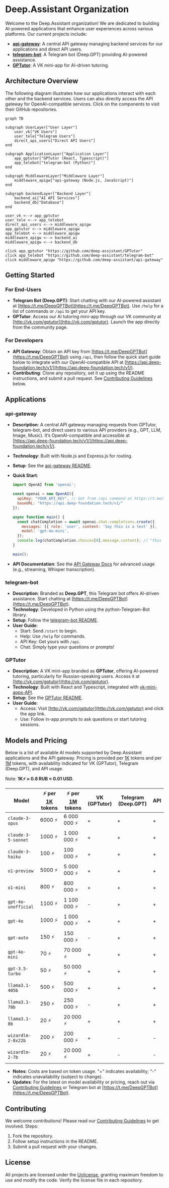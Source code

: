 # Deep.Assistant Organization

Welcome to the Deep.Assistant organization! We are dedicated to building AI-powered applications that enhance user experiences across various platforms. Our current projects include:

- **[api-gateway](https://github.com/deep-assistant/api-gateway)**: A central API gateway managing backend services for our applications and direct API users.
- **[telegram-bot](https://github.com/deep-assistant/telegram-bot)**: A Telegram bot (Deep.GPT) providing AI-powered assistance.
- **[GPTutor](https://github.com/deep-assistant/GPTutor)**: A VK mini-app for AI-driven tutoring.

## Architecture Overview

The following diagram illustrates how our applications interact with each other and the backend services. Users can also directly access the API gateway for OpenAI-compatible services. Click on the components to visit their GitHub repositories.

```mermaid
graph TB

subgraph UserLayer["User Layer"]
    user_vk["VK Users"]
    user_tele["Telegram Users"]
    direct_api_users["Direct API Users"]
end

subgraph ApplicationLayer["Application Layer"]
    app_gptutor["GPTutor (React, Typescript)"]
    app_telebot["telegram-bot (Python)"]
end

subgraph MiddlewareLayer["Middleware Layer"]
    middleware_apigw["api-gateway (Node.js, JavaScript)"]
end

subgraph backendLayer["Backend Layer"]
    backend_ai["AI API Services"]
    backend_db["Database"]
end

user_vk <--> app_gptutor
user_tele <--> app_telebot
direct_api_users <--> middleware_apigw
app_gptutor <--> middleware_apigw
app_telebot <--> middleware_apigw
middleware_apigw <--> backend_ai
middleware_apigw <--> backend_db

click app_gptutor "https://github.com/deep-assistant/GPTutor"
click app_telebot "https://github.com/deep-assistant/telegram-bot"
click middleware_apigw "https://github.com/deep-assistant/api-gateway"
```

## Getting Started

### For End-Users
- **Telegram Bot (Deep.GPT)**: Start chatting with our AI-powered assistant at [https://t.me/DeepGPTBot](https://t.me/DeepGPTBot). Use `/help` for a list of commands or `/api` to get your API key.
- **GPTutor**: Access our AI tutoring mini-app through our VK community at [http://vk.com/gptutor](http://vk.com/gptutor). Launch the app directly from the community page.

### For Developers
- **API Gateway**: Obtain an API key from [https://t.me/DeepGPTBot](https://t.me/DeepGPTBot) using `/api`, then follow the quick start guide below to integrate with our OpenAI-compatible API at [https://api.deep-foundation.tech/v1/](https://api.deep-foundation.tech/v1/).
- **Contributing**: Clone any repository, set it up using the README instructions, and submit a pull request. See [Contributing Guidelines](#contributing) below.

## Applications

### api-gateway
- **Description**: A central API gateway managing requests from GPTutor, telegram-bot, and direct users to various API providers (e.g., GPT, LLM, Image, Music). It’s OpenAI-compatible and accessible at [https://api.deep-foundation.tech/v1/](https://api.deep-foundation.tech/v1/).
- **Technology**: Built with Node.js and Express.js for routing.
- **Setup**: See the [api-gateway README](https://github.com/deep-assistant/api-gateway/blob/main/README.md).
- **Quick Start**:
  ```js
  import OpenAI from 'openai';

  const openai = new OpenAI({
    apiKey: "YOUR_API_KEY", // Get from /api command at https://t.me/DeepGPTBot
    baseURL: "https://api.deep-foundation.tech/v1/"
  });

  async function main() {
    const chatCompletion = await openai.chat.completions.create({
      messages: [{ role: 'user', content: 'Say this is a test' }],
      model: 'gpt-4o-mini',
    });
    console.log(chatCompletion.choices[0].message.content); // "this is a test"
  }

  main();
  ```

- **API Documentation**: See the [API Gateway Docs](https://github.com/deep-assistant/telegram-bot/blob/main/docs.md) for advanced usage (e.g., streaming, Whisper transcription).

### telegram-bot
- **Description**: Branded as **Deep.GPT**, this Telegram bot offers AI-driven assistance. Start chatting at [https://t.me/DeepGPTBot](https://t.me/DeepGPTBot).
- **Technology**: Developed in Python using the python-Telegram-Bot library.
- **Setup**: Follow the [telegram-bot README](https://github.com/deep-assistant/telegram-bot/blob/main/README.md).
- **User Guide**: 
  - Start: Send `/start` to begin.
  - Help: Use `/help` for commands.
  - API Key: Get yours with `/api`.
  - Chat: Simply type your questions or prompts!

### GPTutor
- **Description**: A VK mini-app branded as **GPTutor**, offering AI-powered tutoring, particularly for Russian-speaking users. Access it at [http://vk.com/gptutor](http://vk.com/gptutor).
- **Technology**: Built with React and Typescript, integrated with [vk-mini-apps-API](https://github.com/VKCOM/vk-mini-apps-api).
- **Setup**: See the [GPTutor README](https://github.com/deep-assistant/GPTutor/blob/main/README.md).
- **User Guide**:
  - Access: Visit [http://vk.com/gptutor](http://vk.com/gptutor) and click the app link.
  - Use: Follow in-app prompts to ask questions or start tutoring sessions.

## Models and Pricing

Below is a list of available AI models supported by Deep.Assistant applications and the API gateway. Pricing is provided per [1K](https://en.wikipedia.org/wiki/Kilo-) tokens and per [1M](https://en.wikipedia.org/wiki/Mega-) tokens, with availability indicated for VK (GPTutor), Telegram (Deep.GPT), and API usage. 

Note: **1K⚡️ ≈ 0.8 RUB ≈ 0.01 USD**.

| Model                   | ⚡️ per [1K](https://en.wikipedia.org/wiki/Kilo-) tokens | ⚡️ per [1M](https://en.wikipedia.org/wiki/Mega-) tokens | VK (GPTutor) | Telegram (Deep.GPT) | API |
|-------------------------|----------------------------------------------------------------|----------------------------------------------------------------|-------------|---------------------|-----|
| `claude-3-opus`         | 6000 ⚡️                                                        | 6 000 000 ⚡️                                                  | +           | +                   | +   |
| `claude-3-5-sonnet`     | 1000 ⚡️                                                        | 1 000 000 ⚡️                                                  | +           | +                   | +   |
| `claude-3-haiku`        | 100 ⚡️                                                         | 100 000 ⚡️                                                    | +           | +                   | +   |
| `o1-preview`            | 5000 ⚡️                                                        | 5 000 000 ⚡️                                                  | +           | +                   | +   |
| `o1-mini`               | 800 ⚡️                                                         | 800 000 ⚡️                                                    | +           | +                   | +   |
| `gpt-4o-unofficial`     | 1100 ⚡️                                                        | 1 100 000 ⚡️                                                  | -           | +                   | +   |
| `gpt-4o`                | 1000 ⚡️                                                        | 1 000 000 ⚡️                                                  | +           | +                   | +   |
| `gpt-auto`              | 150 ⚡️                                                         | 150 000 ⚡️                                                    | -           | +                   | +   |
| `gpt-4o-mini`           | 70 ⚡️                                                          | 70 000 ⚡️                                                     | +           | +                   | +   |
| `gpt-3.5-turbo`         | 50 ⚡️                                                          | 50 000 ⚡️                                                     | +           | +                   | +   |
| `llama3.1-405b`         | 500 ⚡️                                                         | 500 000 ⚡️                                                    | +           | +                   | +   |
| `llama3.1-70b`          | 250 ⚡️                                                         | 250 000 ⚡️                                                    | -           | +                   | +   |
| `llama3.1-8b`           | 20 ⚡️                                                          | 20 000 ⚡️                                                     | +           | +                   | +   |
| `wizardlm-2-8x22b`      | 200 ⚡️                                                         | 200 000 ⚡️                                                    | +           | -                   | -   |
| `wizardlm-2-7b`         | 20 ⚡️                                                          | 20 000 ⚡️                                                     | +           | -                   | -   |

- **Notes**: Costs are based on token usage. "+" indicates availability; "-" indicates unavailability (subject to change).
- **Updates**: For the latest on model availability or pricing, reach out via [Contributing Guidelines](#contributing) or Telegram bot at [https://t.me/DeepGPTBot](https://t.me/DeepGPTBot).

## Contributing
We welcome contributions! Please read our [Contributing Guidelines](https://github.com/deep-assistant/.github/blob/main/CONTRIBUTING.md) to get involved. Steps:
1. Fork the repository.
2. Follow setup instructions in the README.
3. Submit a pull request with your changes.

## License
All projects are licensed under the [Unlicense](https://unlicense.org/), granting maximum freedom to use and modify the code. Verify the license file in each repository.
